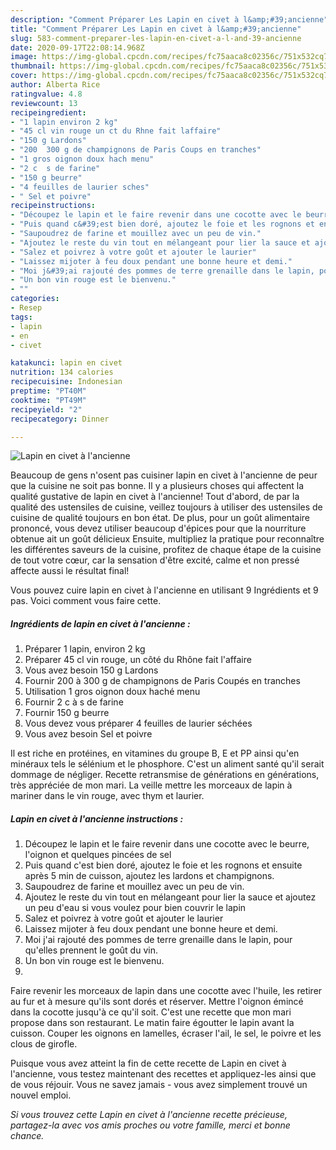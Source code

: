 ```yaml
---
description: "Comment Préparer Les Lapin en civet à l&amp;#39;ancienne"
title: "Comment Préparer Les Lapin en civet à l&amp;#39;ancienne"
slug: 583-comment-preparer-les-lapin-en-civet-a-l-and-39-ancienne
date: 2020-09-17T22:08:14.968Z
image: https://img-global.cpcdn.com/recipes/fc75aaca8c02356c/751x532cq70/lapin-en-civet-a-lancienne-photo-principale-de-la-recette.jpg
thumbnail: https://img-global.cpcdn.com/recipes/fc75aaca8c02356c/751x532cq70/lapin-en-civet-a-lancienne-photo-principale-de-la-recette.jpg
cover: https://img-global.cpcdn.com/recipes/fc75aaca8c02356c/751x532cq70/lapin-en-civet-a-lancienne-photo-principale-de-la-recette.jpg
author: Alberta Rice
ratingvalue: 4.8
reviewcount: 13
recipeingredient:
- "1 lapin environ 2 kg"
- "45 cl vin rouge un ct du Rhne fait laffaire"
- "150 g Lardons"
- "200  300 g de champignons de Paris Coups en tranches"
- "1 gros oignon doux hach menu"
- "2 c  s de farine"
- "150 g beurre"
- "4 feuilles de laurier sches"
- " Sel et poivre"
recipeinstructions:
- "Découpez le lapin et le faire revenir dans une cocotte avec le beurre, l&#39;oignon et quelques pincées de sel"
- "Puis quand c&#39;est bien doré, ajoutez le foie et les rognons et ensuite après 5 min de cuisson, ajoutez les lardons et champignons."
- "Saupoudrez de farine et mouillez avec un peu de vin."
- "Ajoutez le reste du vin tout en mélangeant pour lier la sauce et ajoutez un peu d&#39;eau si vous voulez pour bien couvrir le lapin"
- "Salez et poivrez à votre goût et ajouter le laurier"
- "Laissez mijoter à feu doux pendant une bonne heure et demi."
- "Moi j&#39;ai rajouté des pommes de terre grenaille dans le lapin, pour qu&#39;elles prennent le goût du vin."
- "Un bon vin rouge est le bienvenu."
- ""
categories:
- Resep
tags:
- lapin
- en
- civet

katakunci: lapin en civet 
nutrition: 134 calories
recipecuisine: Indonesian
preptime: "PT40M"
cooktime: "PT49M"
recipeyield: "2"
recipecategory: Dinner

---
```



![Lapin en civet à l&#39;ancienne](https://img-global.cpcdn.com/recipes/fc75aaca8c02356c/751x532cq70/lapin-en-civet-a-lancienne-photo-principale-de-la-recette.jpg)

Beaucoup de gens n'osent pas cuisiner lapin en civet à l&#39;ancienne de peur que la cuisine ne soit pas bonne. Il y a plusieurs choses qui affectent la qualité gustative de lapin en civet à l&#39;ancienne! Tout d'abord, de par la qualité des ustensiles de cuisine, veillez toujours à utiliser des ustensiles de cuisine de qualité toujours en bon état. De plus, pour un goût alimentaire prononcé, vous devez utiliser beaucoup d'épices pour que la nourriture obtenue ait un goût délicieux Ensuite, multipliez la pratique pour reconnaître les différentes saveurs de la cuisine, profitez de chaque étape de la cuisine de tout votre cœur, car la sensation d'être excité, calme et non pressé affecte aussi le résultat final!

<!--inarticleads1-->

Vous pouvez cuire lapin en civet à l&#39;ancienne en utilisant 9 Ingrédients et 9 pas. Voici comment vous faire cette.

##### Ingrédients de lapin en civet à l&#39;ancienne :

1. Préparer 1 lapin, environ 2 kg
1. Préparer 45 cl vin rouge, un côté du Rhône fait l&#39;affaire
1. Vous avez besoin 150 g Lardons
1. Fournir 200 à 300 g de champignons de Paris Coupés en tranches
1. Utilisation 1 gros oignon doux haché menu
1. Fournir 2 c à s de farine
1. Fournir 150 g beurre
1. Vous devez vous préparer 4 feuilles de laurier séchées
1. Vous avez besoin  Sel et poivre


Il est riche en protéines, en vitamines du groupe B, E et PP ainsi qu&#39;en minéraux tels le sélénium et le phosphore. C&#39;est un aliment santé qu&#39;il serait dommage de négliger. Recette retransmise de générations en générations, très appréciée de mon mari. La veille mettre les morceaux de lapin à mariner dans le vin rouge, avec thym et laurier. 

<!--inarticleads2-->

##### Lapin en civet à l&#39;ancienne instructions :

1. Découpez le lapin et le faire revenir dans une cocotte avec le beurre, l&#39;oignon et quelques pincées de sel
1. Puis quand c&#39;est bien doré, ajoutez le foie et les rognons et ensuite après 5 min de cuisson, ajoutez les lardons et champignons.
1. Saupoudrez de farine et mouillez avec un peu de vin.
1. Ajoutez le reste du vin tout en mélangeant pour lier la sauce et ajoutez un peu d&#39;eau si vous voulez pour bien couvrir le lapin
1. Salez et poivrez à votre goût et ajouter le laurier
1. Laissez mijoter à feu doux pendant une bonne heure et demi.
1. Moi j&#39;ai rajouté des pommes de terre grenaille dans le lapin, pour qu&#39;elles prennent le goût du vin.
1. Un bon vin rouge est le bienvenu.
1. 


Faire revenir les morceaux de lapin dans une cocotte avec l&#39;huile, les retirer au fur et à mesure qu&#39;ils sont dorés et réserver. Mettre l&#39;oignon émincé dans la cocotte jusqu&#39;à ce qu&#39;il soit. C&#39;est une recette que mon mari propose dans son restaurant. Le matin faire égoutter le lapin avant la cuisson. Couper les oignons en lamelles, écraser l&#39;ail, le sel, le poivre et les clous de girofle. 

<!--inarticleads1-->

<p>
Puisque vous avez atteint la fin de cette recette de Lapin en civet à l&#39;ancienne, vous testez maintenant des recettes et appliquez-les ainsi que de vous réjouir. Vous ne savez jamais - vous avez simplement trouvé un nouvel emploi.
</p>

<p>
<i>Si vous trouvez cette Lapin en civet à l&#39;ancienne recette précieuse, partagez-la avec vos amis proches ou votre famille, merci et bonne chance.</i>
</p>
